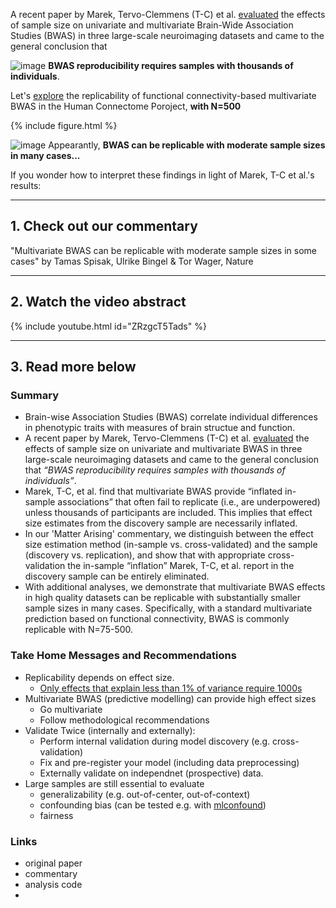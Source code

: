 
A recent paper by Marek, Tervo-Clemmens (T-C) et al. [evaluated](https://doi.org/10.1038/s41586-022-04492-9) the effects of sample size on univariate and multivariate Brain-Wide Association Studies (BWAS) in three large-scale neuroimaging datasets and came to the general conclusion that 

![image](https://user-images.githubusercontent.com/21124251/209200126-0ccf96c8-b496-435d-950d-61fe54d287a0.png) **BWAS reproducibility requires samples with thousands of individuals**. 

Let's [explore](https://github.com/spisakt/BWAS_comment/blob/master/multivariate_BWAS_replicability_analysis_FC_extensive.ipynb) the replicability of functional connectivity-based multivariate BWAS in the Human Connectome Poroject, **with N=500**
 
{% include figure.html %}    

![image](https://user-images.githubusercontent.com/21124251/209199998-00f467fd-491f-4ac1-b35e-a6b8484691e4.png)
Appearantly, **BWAS can be replicable with moderate sample sizes in many cases...**

If you wonder how to interpret these findings in light of Marek, T-C et al.'s results:

-----------------

## 1. Check out our commentary

"Multivariate BWAS can be replicable with moderate sample sizes in some cases"
by Tamas Spisak, Ulrike Bingel & Tor Wager, Nature

-----------------

## 2. Watch the video abstract

{% include youtube.html id="ZRzgcT5Tads" %}

-----------------

## <a name="summary"></a> 3. Read more below

### **Summary**
- Brain-wise Association Studies (BWAS) correlate individual differences in phenotypic traits with measures of brain structue and function.
- A recent paper by Marek, Tervo-Clemmens (T-C) et al. [evaluated](https://doi.org/10.1038/s41586-022-04492-9) the effects of sample size on univariate and multivariate BWAS in three large-scale neuroimaging datasets and came to the general conclusion that *“BWAS reproducibility requires samples with thousands of individuals”*. 
- Marek, T-C, et al. find that multivariate BWAS provide “inflated in-sample associations” that often fail to replicate (i.e., are underpowered) unless thousands of participants are included. This implies that effect size estimates from the discovery sample are necessarily inflated.
- In our 'Matter Arising' commentary, we distinguish between the effect size estimation method (in-sample vs. cross-validated) and the sample (discovery vs. replication), and show that with appropriate cross-validation the in-sample “inflation” Marek, T-C, et al. report in the discovery sample can be entirely eliminated. 
- With additional analyses, we demonstrate that multivariate BWAS effects in high quality datasets can be replicable with substantially smaller sample sizes in many cases. Specifically, with a standard multivariate prediction based on functional connectivity, BWAS is commonly replicable with N=75-500.

### **Take Home Messages and Recommendations**
- Replicability depends on effect size.  
  - [Only effects that explain less than 1% of variance require 1000s](https://github.com/spisakt/BWAS_comment/blob/master/sim_effect_size.ipynb)
- Multivariate BWAS (predictive modelling) can provide high effect sizes
  - Go multivariate 
  - Follow methodological recommendations 
- Validate Twice (internally and externally):
  - Perform internal validation during model discovery (e.g. cross-validation)
  - Fix and pre-register your model (including data preprocessing)
  - Externally validate on independnet (prospective) data.
- Large samples are still essential to evaluate
  - generalizability (e.g. out-of-center, out-of-context)
  - confounding bias (can be tested e.g. with [mlconfound](https://mlconfound.readthedocs.io/en/latest/))
  - fairness

### <a name="links"></a> **Links**
- original paper
- commentary
- analysis code
- 
